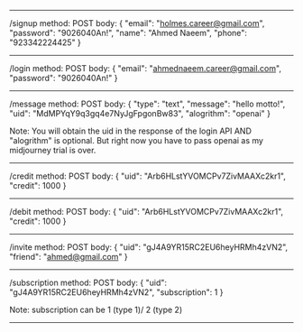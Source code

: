 ***********************************************

/signup
method: POST
body: {
        "email": "holmes.career@gmail.com",
        "password": "9026040An!",
        "name": "Ahmed Naeem",
        "phone": "923342224425"
    }

***********************************************

/login
method: POST
body: {
        "email": "ahmednaeem.career@gmail.com",
        "password": "9026040An!"
    }

***********************************************

/message
method: POST
body: {
        "type": "text",
        "message": "hello motto!",
        "uid": "MdMPYqY9q3gq4e7NyJgFpgonBw83",
        "alogrithm": "openai"
    }

Note: You will obtain the uid in the response 
of the login API
AND
"alogrithm" is optional. But right now you have
to pass openai as my midjourney trial is over.

***********************************************

/credit
method: POST
body: {
    "uid": "Arb6HLstYVOMCPv7ZivMAAXc2kr1",
    "credit": 1000
  }


***********************************************

/debit
method: POST
body: {
    "uid": "Arb6HLstYVOMCPv7ZivMAAXc2kr1",
    "credit": 1000
  }


***********************************************

/invite
method: POST
body: {
    "uid": "gJ4A9YR15RC2EU6heyHRMh4zVN2",
    "friend": "ahmed@gmail.com"
  }

***********************************************

/subscription
method: POST
body: {
    "uid": "gJ4A9YR15RC2EU6heyHRMh4zVN2",
    "subscription": 1
  }

Note: subscription can be 1 (type 1)/ 2 (type 2) 

***********************************************